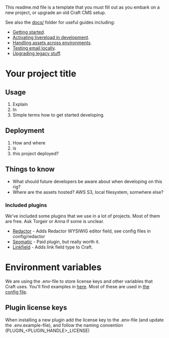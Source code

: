 This readme.md file is a template that you must fill out as you embark on a new project, or upgrade an old Craft CMS setup.

See also the [docs/](docs) folder for useful guides including:

- [Getting started](docs/getting-started.md).
- [Activating livereload in development](docs/livereload.md).
- [Handling assets across environments](docs/assets.md).
- [Testing email locally](https://ryangjchandler.co.uk/posts/setup-mailhog-with-laravel-valet).
- [Upgrading legacy stuff](docs/upgrading-legacy-rig.md).

# Your project title

## Usage

1.  Explain
2.  In
3.  Simple terms how to get started developing.

## Deployment

1.  How and where
2.  is
3.  this project deployed?

## Things to know

- What should future developers be aware about when developing on this rig?
- Where are the assets hosted? AWS S3, local filesystem, somwhere else?

### Included plugins

We've included some plugins that we use in a lot of projects. Most of them are free. Ask Torgeir or Anna if some is unclear.

- [Redactor](https://plugins.craftcms.com/redactor) - Adds Redactor WYSIWIG editor field, see config files in config/redactor
- [Seomatic](https://plugins.craftcms.com/seomatic) - Paid plugin, but really worth it.
- [Linkfield](https://plugins.craftcms.com/typedlinkfield) - Adds link field type to Craft.

# Environment variables
We are using the .env-file to store license keys and other variables that Craft uses. You'll find examples in [here](.env.example). Most of these are used in [the config file](config/general.php).

## Plugin license keys
When installing a new plugin add the license key to the .env-file (and update the .env.example-file), and follow the naming convention (PLUGIN_<PLUGIN_HANDLE>_LICENSE)
